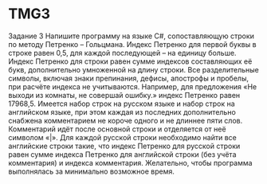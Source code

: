 # TMG3

Задание 3
Напишите программу на языке C#, сопоставляющую строки по методу Петренко – Гольцмана.
Индекс Петренко для первой буквы в строке равен 0,5, для каждой последующей – на единицу больше. Индекс Петренко для строки равен сумме индексов составляющих её букв, дополнительно умноженной на длину строки. Все разделительные символы, включая знаки препинания, дефисы, апострофы и пробелы, при расчёте индекса не учитываются. Например, для предложения «Не выходи из комнаты, не совершай ошибку.» индекс Петренко равен 17968,5.
Имеется набор строк на русском языке и набор строк на английском языке, при этом каждая из последних дополнительно снабжена комментарием не короче одного и не длиннее пяти слов. Комментарий идёт после основной строки и отделяется от неё символом «|».
Для каждой русской строки необходимо найти все английские строки такие, что индекс Петренко для русской строки равен сумме индекса Петренко для английской строки (без учёта комментария) и индекса комментария.
Желательно, чтобы программа выполнялась за минимально возможное время.
